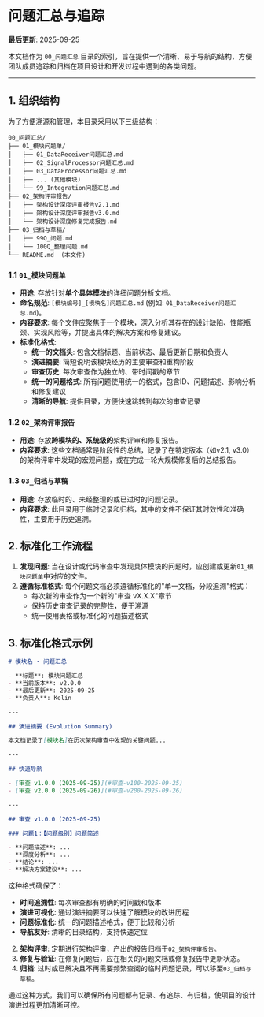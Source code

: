 # 问题汇总与追踪

**最后更新**: 2025-09-25

本文档作为 `00_问题汇总` 目录的索引，旨在提供一个清晰、易于导航的结构，方便团队成员追踪和归档在项目设计和开发过程中遇到的各类问题。

---

## 1. 组织结构

为了方便溯源和管理，本目录采用以下三级结构：

```
00_问题汇总/
├── 01_模块问题单/
│   ├── 01_DataReceiver问题汇总.md
│   ├── 02_SignalProcessor问题汇总.md
│   ├── 03_DataProcessor问题汇总.md
│   ├── ... (其他模块)
│   └── 99_Integration问题汇总.md
├── 02_架构评审报告/
│   ├── 架构设计深度评审报告v2.1.md
│   ├── 架构设计深度评审报告v3.0.md
│   └── 架构设计深度修复完成报告.md
├── 03_归档与草稿/
│   ├── 99Q_问题.md
│   └── 100Q_整理问题.md
└── README.md  (本文件)
```

### 1.1 `01_模块问题单`

- **用途**: 存放针对**单个具体模块**的详细问题分析文档。
- **命名规范**: `[模块编号]_[模块名]问题汇总.md` (例如: `01_DataReceiver问题汇总.md`)。
- **内容要求**: 每个文件应聚焦于一个模块，深入分析其存在的设计缺陷、性能瓶颈、实现风险等，并提出具体的解决方案和修复建议。
- **标准化格式**:
  - **统一的文档头**: 包含文档标题、当前状态、最后更新日期和负责人
  - **演进摘要**: 简短说明该模块经历的主要审查和重构阶段
  - **审查历史**: 每次审查作为独立的、带时间戳的章节
  - **统一的问题格式**: 所有问题使用统一的格式，包含ID、问题描述、影响分析和修复建议
  - **清晰的导航**: 提供目录，方便快速跳转到每次的审查记录

### 1.2 `02_架构评审报告`

- **用途**: 存放**跨模块的、系统级的**架构评审和修复报告。
- **内容要求**: 这些文档通常是阶段性的总结，记录了在特定版本（如v2.1, v3.0）的架构评审中发现的宏观问题，或在完成一轮大规模修复后的总结报告。

### 1.3 `03_归档与草稿`

- **用途**: 存放临时的、未经整理的或已过时的问题记录。
- **内容要求**: 此目录用于临时记录和归档，其中的文件不保证其时效性和准确性，主要用于历史追溯。

## 2. 标准化工作流程

1. **发现问题**: 当在设计或代码审查中发现具体模块的问题时，应创建或更新`01_模块问题单`中对应的文件。
2. **遵循标准格式**: 每个问题文档必须遵循标准化的"单一文档，分段追溯"格式：
   - 每次新的审查作为一个新的"审查 vX.X.X"章节
   - 保持历史审查记录的完整性，便于溯源
   - 统一使用表格或标准化的问题描述格式

## 3. 标准化格式示例

```markdown
# 模块名 - 问题汇总

- **标题**: 模块问题汇总
- **当前版本**: v2.0.0
- **最后更新**: 2025-09-25
- **负责人**: Kelin

---

## 演进摘要 (Evolution Summary)

本文档记录了[模块名]在历次架构审查中发现的关键问题...

---

## 快速导航

- [审查 v1.0.0 (2025-09-25)](#审查-v100-2025-09-25)
- [审查 v2.0.0 (2025-09-26)](#审查-v200-2025-09-26)

---

## 审查 v1.0.0 (2025-09-25)

### 问题1：【问题级别】问题简述

- **问题描述**: ...
- **深度分析**: ...
- **结论**: ...
- **解决方案建议**: ...
```

这种格式确保了：
- **时间追溯性**: 每次审查都有明确的时间戳和版本
- **演进可视化**: 通过演进摘要可以快速了解模块的改进历程
- **问题标准化**: 统一的问题描述格式，便于比较和分析
- **导航友好**: 清晰的目录结构，支持快速定位
2. **架构评审**: 定期进行架构评审，产出的报告归档于`02_架构评审报告`。
3. **修复与验证**: 在修复问题后，应在相关的问题文档或修复报告中更新状态。
4. **归档**: 过时或已解决且不再需要频繁查阅的临时问题记录，可以移至`03_归档与草稿`。

通过这种方式，我们可以确保所有问题都有记录、有追踪、有归档，使项目的设计演进过程更加清晰可控。
